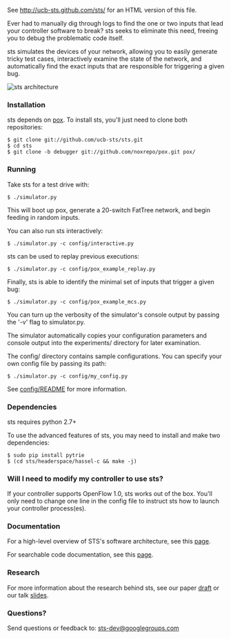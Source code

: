 See http://ucb-sts.github.com/sts/ for an HTML version of this file.

Ever had to manually dig through logs to find the one or two inputs that lead
your controller software to break? sts seeks to eliminate this need, freeing
you to debug the problematic code itself.

sts simulates the devices of your network, allowing you to easily generate
tricky test cases, interactively examine the state of the network, and
automatically find the exact inputs that are responsible for triggering a
given bug.

![sts architecture](http://www.eecs.berkeley.edu/~rcs/research/Debugger_Architecture.jpg)

### Installation

sts depends on [pox](http://www.noxrepo.org/pox/about-pox/). To install sts,
you'll just need to clone both repositories:

```
$ git clone git://github.com/ucb-sts/sts.git
$ cd sts
$ git clone -b debugger git://github.com/noxrepo/pox.git pox/
```

### Running

Take sts for a test drive with:

```
$ ./simulator.py
```

This will boot up pox, generate a 20-switch FatTree network, and begin feeding
in random inputs.

You can also run sts interactively:

```
$ ./simulator.py -c config/interactive.py
```

sts can be used to replay previous executions:

```
$ ./simulator.py -c config/pox_example_replay.py
```

Finally, sts is able to identify the minimal set of inputs that trigger a
given bug:

```
$ ./simulator.py -c config/pox_example_mcs.py
```

You can turn up the verbosity of the simulator's console output by passing the
'-v' flag to simulator.py.

The simulator automatically copies your configuration parameters and console
output into the experiments/ directory for later examination.

The config/ directory contains sample configurations. You can specify your own
config file by passing its path:

```
$ ./simulator.py -c config/my_config.py
```

See [config/README](https://github.com/ucb-sts/sts/blob/master/config/README)
for more information.

### Dependencies

sts requires python 2.7+

To use the advanced features of sts, you may need to install and make two
dependencies:
```
$ sudo pip install pytrie
$ (cd sts/headerspace/hassel-c && make -j)
```

### Will I need to modify my controller to use sts?

If your controller supports OpenFlow 1.0, sts works out of the box. You'll
only need to change one line in the config file to instruct sts how to launch
your controller process(es).

### Documentation

For a high-level overview of STS's software architecture, see this
[page](https://github.com/ucb-sts/sts/blob/master/DOCUMENTATION.md).

For searchable code documentation, see this
[page](http://ucb-sts.github.io/documentation/).

### Research

For more information about the research behind sts, see our paper
[draft](http://www.eecs.berkeley.edu/~rcs/research/sts.pdf) or our talk
[slides](http://www.eecs.berkeley.edu/~rcs/research/selectiverecall.pptx).

### Questions?

Send questions or feedback to: sts-dev@googlegroups.com
